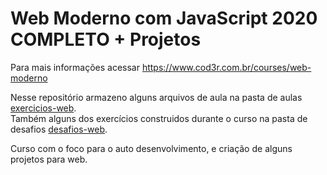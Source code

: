 # Web Moderno com JavaScript 2020 COMPLETO + Projetos

Para mais informações acessar https://www.cod3r.com.br/courses/web-moderno

Nesse repositório armazeno alguns arquivos de aula na pasta de aulas [exercicios-web](https://github.com/igfeitall/web-moderno/tree/desafios/exercicios-web).</br>
Também alguns dos exercícios construidos durante o curso na pasta de desafios [desafios-web](https://github.com/igfeitall/desafios-web-moderno).

Curso com o foco para o auto desenvolvimento, e criação de alguns projetos para web.

